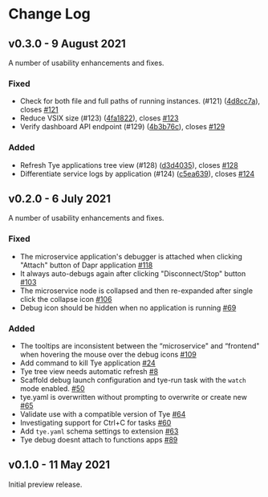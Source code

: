 # Change Log

## v0.3.0 - 9 August 2021

A number of usability enhancements and fixes.

### Fixed
* Check for both file and full paths of running instances. (#121) ([4d8cc7a](https://github.com/Microsoft/vscode-tye/commit/4d8cc7a)), closes [#121](https://github.com/Microsoft/vscode-tye/issues/121)
* Reduce VSIX size (#123) ([4fa1822](https://github.com/Microsoft/vscode-tye/commit/4fa1822)), closes [#123](https://github.com/Microsoft/vscode-tye/issues/123)
* Verify dashboard API endpoint (#129) ([4b3b76c](https://github.com/Microsoft/vscode-tye/commit/4b3b76c)), closes [#129](https://github.com/Microsoft/vscode-tye/issues/129)

### Added

* Refresh Tye applications tree view (#128) ([d3d4035](https://github.com/Microsoft/vscode-tye/commit/d3d4035)), closes [#128](https://github.com/Microsoft/vscode-tye/issues/128)
* Differentiate service logs by application (#124) ([c5ea639](https://github.com/Microsoft/vscode-tye/commit/c5ea639)), closes [#124](https://github.com/Microsoft/vscode-tye/issues/124)

## v0.2.0 - 6 July 2021

A number of usability enhancements and fixes.

### Fixed

 * The microservice application's debugger is attached when clicking "Attach" button of Dapr application [#118](https://github.com/microsoft/vscode-tye/issues/118)
 * It always auto-debugs again after clicking "Disconnect/Stop" button [#103](https://github.com/microsoft/vscode-tye/issues/103)
 * The microservice node is collapsed and then re-expanded after single click the collapse icon [#106](https://github.com/microsoft/vscode-tye/issues/106)
 * Debug icon should be hidden when no application is running [#69](https://github.com/microsoft/vscode-tye/issues/69)

### Added
 
 * The tooltips are inconsistent between the “microservice" and “frontend" when hovering the mouse over the debug icons [#109](https://github.com/microsoft/vscode-tye/issues/109)
 * Add command to kill Tye application [#24](https://github.com/microsoft/vscode-tye/issues/24)
 * Tye tree view needs automatic refresh [#8](https://github.com/microsoft/vscode-tye/issues/8)
 * Scaffold debug launch configuration and tye-run task with the `watch` mode enabled. [#50](https://github.com/microsoft/vscode-tye/issues/50)
 * tye.yaml is overwritten without prompting to overwrite or create new [#65](https://github.com/microsoft/vscode-tye/issues/65)
 * Validate use with a compatible version of Tye [#64](https://github.com/microsoft/vscode-tye/issues/64)
 * Investigating support for Ctrl+C for tasks [#60](https://github.com/microsoft/vscode-tye/issues/60)
 * Add `tye.yaml` schema settings to extension [#63](https://github.com/microsoft/vscode-tye/issues/63)
 * Tye debug doesnt attach to functions apps [#89](https://github.com/microsoft/vscode-tye/issues/89)

## v0.1.0 - 11 May 2021

Initial preview release.
